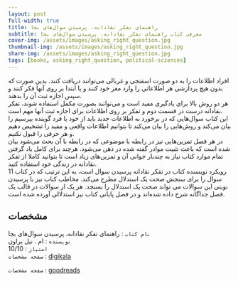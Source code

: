 ```yaml
---
layout: post
full-width: true
title: راهنمای تفکر نقادانه، پرسیدن سوال‌های بجا
subtitle: معرفی کتاب راهنمای تفکر نقادانه، پرسیدن سوال‌های بجا
cover-img: /assets/images/asking_right_question.jpg
thumbnail-img: /assets/images/asking_right_question.jpg
share-img: /assets/images/asking_right_question.jpg
tags: [books, asking_right_question, political-sciences]
---
```


افراد اطلاعات را به دو صورت اسفنجی و غربالی می‌توانند دریافت کنند. بدین صورت که بدون هیچ پردازشی هر اطلاعاتی را وارد مغز خود کنند و یا ابتدا بر روی آنها فکر کنند و سپس اجازه ثبت آن را بدهند.  
هر دو روش بالا برای یادگیری مفید است و می‌توانند بصورت مکمل استفاده شوند، تفکر نقادانه درست در قسمت دوم و تفکر بر روی اطلاعات برای اجازه ثبت آنها مهم است.  
این کتاب سوال‌هایی که در برخورد به اطلاعات جدید باید از خود یا فرد گوینده بپرسیم را بیان می‌کند و روش‌هایی را بیان می‌کند تا بتوانیم اطلاعات واقعی و مفید را تشخیص دهیم و هر حرفی را قبول نکنیم.  
در هر فصل تمرین‌هایی نیز در رابطه با موضوعی که در رابطه با آن بحث می‌شود بیان شده است که باعث تثبیت موادر گفته شده در ذهن می‌شود. هرچند برای کامل یاد گرفتن تمام موارد کتاب نیاز به چندبار خوانی آن و تمرین‌های زیاد است تا بتوانید کاملا از تفکر نقادانه در زندگی خود استفاده کنید.  
رویکرد نویسنده کتاب در تفکر نقادانه پرسیدن سوال است، به این ترتیب که در کتاب 11 سوال را برای سنجش صحت یک استدلال مطرح می‌کند. مخاطب کتاب نیز با پرسیدن نوبتی این سوالات می تواند صحت یک استدلال را بسنجد. هر یک از سوالات در قالب یک فصل جداگانه شرح داده شده‌اند و در فصل پایانی کتاب نیز استدلالی آورده شده است.

## مشخصات

`نام کتاب` :  راهنمای تفکر نقادانه، پرسیدن سوال‌های بجا   
`نویسنده` : ام . نیل براون  
`امتیاز` : 10/10  
`صفحه مشخصات` : [digikala](https://www.digikala.com/product/dkp-1808837/%DA%A9%D8%AA%D8%A7%D8%A8-%D8%B1%D8%A7%D9%87%D9%86%D9%85%D8%A7%DB%8C-%D8%AA%D9%81%DA%A9%D8%B1-%D9%86%D9%82%D8%A7%D8%AF%D8%A7%D9%86%D9%87-%D9%BE%D8%B1%D8%B3%DB%8C%D8%AF%D9%86-%D8%B3%D9%88%D8%A7%D9%84-%D9%87%D8%A7%DB%8C-%D8%A8%D9%87-%D8%AC%D8%A7-%D8%A7%D8%AB%D8%B1-%D8%A7%D9%85-%D9%86%DB%8C%D9%84-%D8%A8%D8%B1%D8%A7%D9%88%D9%86-%D9%88-%D8%A7%D8%B3%D8%AA%DB%8C%D9%88%D8%A7%D8%B1%D8%AA-%D8%A7%D9%85-%DA%A9%DB%8C%D9%84%DB%8C-%D8%A7%D9%86%D8%AA%D8%B4%D8%A7%D8%B1%D8%A7%D8%AA-%D9%85%DB%8C%D9%86%D9%88%DB%8C-%D8%AE%D8%B1%D8%AF)  

`صفحه مشخصات` : [goodreads](https://www.goodreads.com/book/show/394398.Asking_the_Right_Questions)  